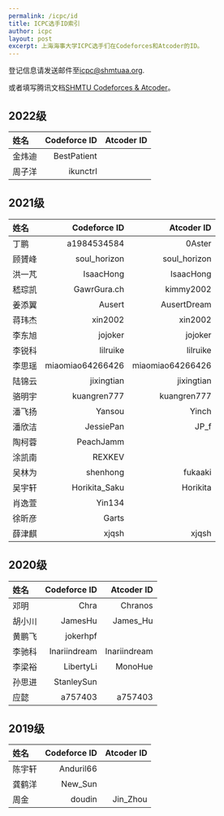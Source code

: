 ```yaml
---
permalink: /icpc/id
title: ICPC选手ID索引
author: icpc
layout: post
excerpt: 上海海事大学ICPC选手们在Codeforces和Atcoder的ID。
---
```


登记信息请发送邮件至[icpc@shmtuaa.org](mailto:icpc@shmtuaa.org).

或者填写腾讯文档[SHMTU Codeforces & Atcoder](https://docs.qq.com/sheet/DUlBLV295UHJ6Zkhq?tab=BB08J2)。

## 2022级

| 姓名   | Codeforce ID | Atcoder ID |
|:-----|-------------:|-----------:|
| 金炜迪	 |  BestPatient ||
| 周子洋	 |     ikunctrl ||

## 2021级

| 姓名   |       Codeforce ID |       Atcoder ID |
|:-----|-------------------:|-----------------:|
| 丁鹏	  |       a1984534584	 |           0Aster |
| 顾贇峰  |     	soul_horizon	 |     soul_horizon |
| 洪一芃  |        	IsaacHong	 |        IsaacHong |
| 嵇琮凯  |       	GawrGura.ch |       	kimmy2002 |
| 姜添翼  |            	Ausert |     	AusertDream |
| 蒋玮杰  |           	xin2002 |         	xin2002 |
| 李东旭  |           	jojoker |         	jojoker |
| 李锐科  |          	lilruike |        	lilruike |
| 李思瑶  | 	miaomiao64266426	 | miaomiao64266426 |
| 陆锦云  |        	jixingtian |      	jixingtian |
| 骆明宇  |      	kuangren777	 |      kuangren777 |
| 潘飞扬  |            	Yansou |           	Yinch |
| 潘欣洁  |         	JessiePan |            	JP_f |
| 陶柯蓉  |         	PeachJamm ||
| 涂凯南  |            	REXKEV ||
| 吴林为  |         	shenhong	 |          fukaaki |
| 吴宇轩  |    	Horikita_Saku	 |         Horikita |
| 肖逸萱  |            	Yin134 ||
| 徐昕彦	 |              Garts ||
| 薛津麒  |            	xjqsh	 |            xjqsh |

## 2020级

| 姓名   |  Codeforce ID |   Atcoder ID |
|:-----|--------------:|-------------:|
| 邓明	  |         Chra	 |      Chranos |
| 胡小川	 |      JamesHu	 |     James_Hu |
| 黄鹏飞	 |      jokerhpf ||
| 李驰科	 | Inariindream	 | Inariindream |
| 李梁裕	 |    LibertyLi	 |      MonoHue |
| 孙思进	 |    StanleySun ||
| 应懿	  |      a757403	 |      a757403 |

## 2019级

| 姓名   | Codeforce ID | Atcoder ID |
|:-----|-------------:|-----------:|
| 陈宇轩  |   	Anduril66 ||
| 龚鹤洋	 |      New_Sun ||
| 周金	  |      doudin	 |   Jin_Zhou |
